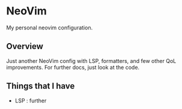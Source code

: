 # NeoVim

My personal neovim configuration.

## Overview

Just another NeoVim config with LSP, formatters, and few other QoL improvements.
For further docs, just look at the code.

## Things that I have

- LSP : further
